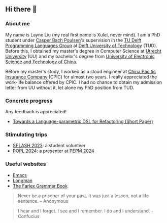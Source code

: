 ## Hi there 👋

### About me
My name is Layne Liu (my real first name is Xulei, never mind). I am a PhD student under [Casper Bach Poulsen](https://www.tudelft.nl/en/staff/c.b.poulsen/?cHash=2da108945c5287a90cdaacb197983bfa)'s supervision in the [TU Delft Programming Languages Group](https://pl.ewi.tudelft.nl/) at [Delft University of Technology](https://www.tudelft.nl/en/) (TUD). Before this, I obtained my master's degree in Computer Science at [Utrecht University](https://www.uu.nl/en) (UU) and my bachelor's degree from [University of Electronic Science and Technology of China](https://en.uestc.edu.cn/). 

Before my master's study, I worked as a cloud engineer at [China Pacific Insurance Company](https://www.cpic.com.cn/) (CPIC) for almost two years. I really appreciated the work-life balance offered by CPIC. I had no chance to obtain my admission letter from UU without it, let alone my PhD position from TUD.

### Concrete progress

Any feedback is appreciated!

- [Towards a Language-parametric DSL for Refactoring (Short Paper)](https://popl24.sigplan.org/home/pepm-2024#event-overview)

### Stimulating trips

- [SPLASH 2023](https://2023.splashcon.org/): a student volunteer
- [POPL 2024](https://popl24.sigplan.org/): a presenter at [PEPM 2024](https://popl24.sigplan.org/home/pepm-2024)

### Useful websites

- [Emacs](https://www.gnu.org/software/emacs/)
- [Longman](https://www.ldoceonline.com/)
- [The Farlex Grammar Book](https://www.thefreedictionary.com/The-Farlex-Grammar-Book.htm)

> Never be a prisoner of your past. It was just a lesson, not a life sentence. – Anonymous

> I hear and I forget. I see and I remember. I do and I understand. - Confucius
